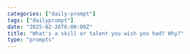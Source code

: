 ```yaml
---
categories: ["daily-prompt"]
tags: ["dailyprompt"]
date: "2025-02-26T6:00:00Z"
title: "What's a skill or talent you wish you had? Why?"
type: "prompts"
---
```

